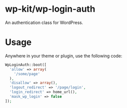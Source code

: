 # wp-kit/wp-login-auth

An authentication class for WordPress.

# Usage

Anywhere in your theme or plugin, use the following code:

```php
WpLoginAuth::boot([
  'allow' => array(
    '/some/page'
  ),
  'disallow' => array(),
  'logout_redirect' => '/page/login',
  'login_redirect' => home_url(),
  'mask_wp_login' => false
]);
```
